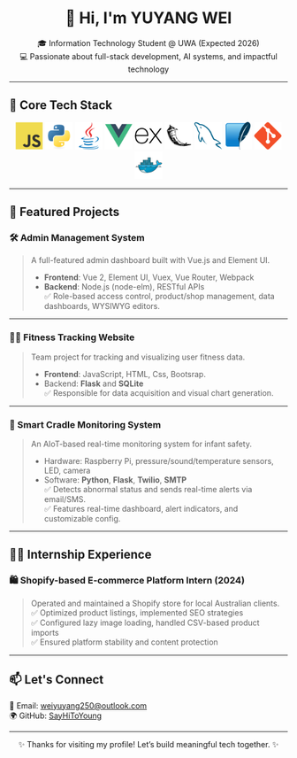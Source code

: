 <h1 align="center">👋 Hi, I'm YUYANG WEI</h1>

<p align="center">
  🎓 Information Technology Student @ UWA (Expected 2026)<br>
  💻 Passionate about full-stack development, AI systems, and impactful technology
</p>


---

## 🚀 Core Tech Stack

<p align="center">
  <img src="https://raw.githubusercontent.com/devicons/devicon/master/icons/javascript/javascript-original.svg" width="50" />
  <img src="https://raw.githubusercontent.com/devicons/devicon/master/icons/python/python-original.svg" width="50" />
  <img src="https://raw.githubusercontent.com/devicons/devicon/master/icons/java/java-original.svg" width="50" />
  <img src="https://raw.githubusercontent.com/devicons/devicon/master/icons/vuejs/vuejs-original.svg" width="50" />
  <img src="https://raw.githubusercontent.com/devicons/devicon/master/icons/express/express-original.svg" width="50" />
  <img src="https://raw.githubusercontent.com/devicons/devicon/master/icons/flask/flask-original.svg" width="50" />
  <img src="https://raw.githubusercontent.com/devicons/devicon/master/icons/mysql/mysql-original.svg" width="50" />
  <img src="https://raw.githubusercontent.com/devicons/devicon/master/icons/sqlite/sqlite-original.svg" width="50" />
  <img src="https://raw.githubusercontent.com/devicons/devicon/master/icons/git/git-original.svg" width="50" />
  <img src="https://raw.githubusercontent.com/devicons/devicon/master/icons/docker/docker-original.svg" width="50" />
</p>


---

## 🌟 Featured Projects

### 🛠️ Admin Management System

> A full-featured admin dashboard built with Vue.js and Element UI.  
>
> - **Frontend**: Vue 2, Element UI, Vuex, Vue Router, Webpack  
> - **Backend**: Node.js (node-elm), RESTful APIs  
>   ✅ Role-based access control, product/shop management, data dashboards, WYSIWYG editors.

---

### 🧘‍♂️ Fitness Tracking Website

> Team project for tracking and visualizing user fitness data.  
>
> - **Frontend**: JavaScript, HTML, Css, Bootsrap.  
> - Backend: **Flask** and **SQLite**  
>   ✅ Responsible for data acquisition and visual chart generation.

---

### 👶 Smart Cradle Monitoring System

> An AIoT-based real-time monitoring system for infant safety.  
>
> - Hardware: Raspberry Pi, pressure/sound/temperature sensors, LED, camera  
> - Software: **Python**, **Flask**, **Twilio**, **SMTP**  
>   ✅ Detects abnormal status and sends real-time alerts via email/SMS.  
>   ✅ Features real-time dashboard, alert indicators, and customizable config.

---

## 🧑‍💼 Internship Experience

### 🛍️ Shopify-based E-commerce Platform Intern (2024)

> Operated and maintained a Shopify store for local Australian clients.  
> ✅ Optimized product listings, implemented SEO strategies  
> ✅ Configured lazy image loading, handled CSV-based product imports  
> ✅ Ensured platform stability and content protection

---

## 📫 Let's Connect

📧 Email: weiyuyang250@outlook.com  
🌍 GitHub: [SayHiToYoung](https://github.com/SayHiToYoung)

---

<p align="center">✨ Thanks for visiting my profile! Let’s build meaningful tech together. ✨</p>